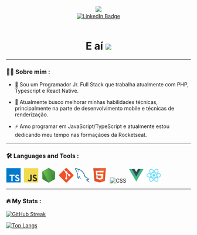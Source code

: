 <div id="header" align="center">
  <img src="https://media.giphy.com/media/M9gbBd9nbDrOTu1Mqx/giphy.gif" width="100"/>
  <div id="badges">
  <a href="https://www.linkedin.com/in/guilherme-gon%C3%A7alves-50a48b1bb">
    <img src="https://img.shields.io/badge/LinkedIn-blue?style=for-the-badge&logo=linkedin&logoColor=white" alt="LinkedIn Badge"/>
  </a>
</div>
<img src="https://komarev.com/ghpvc/?username=degui1&style=flat-square&color=blue" alt=""/>
<h1>
  E aí
  <img src="https://media.giphy.com/media/hvRJCLFzcasrR4ia7z/giphy.gif" width="30px"/>
</h1>
</div>

<!-- <div align="center">
  <img src="https://media.giphy.com/media/dWesBcTLavkZuG35MI/giphy.gif" width="600" height="300"/>
</div> -->

---

### :man_technologist: Sobre mim :

- :telescope: Sou um Programador Jr. Full Stack que trabalha atualmente com PHP, Typescript e React Native.

- :seedling: Atualmente busco melhorar minhas habilidades técnicas, principalmente na parte de desenvolvimento mobile e técnicas de renderização.

- :zap: Amo programar em JavaScript/TypeScript e atualmente estou dedicando meu tempo nas formaçãoes da Rocketseat.

---

### :hammer_and_wrench: Languages and Tools :

<div>
  <img src="https://github.com/devicons/devicon/blob/master/icons/typescript/typescript-original.svg" title="Typescript" alt="Typescript" width="40" height="40"/>&nbsp;
  <img src="https://github.com/devicons/devicon/blob/master/icons/javascript/javascript-original.svg" title="JavaScript" alt="JavaScript" width="40" height="40"/>&nbsp;
  <img src="https://github.com/devicons/devicon/blob/master/icons/nodejs/nodejs-original.svg" title="NodeJS" alt="NodeJS" width="40" height="40"/>&nbsp;
  <img src="https://github.com/devicons/devicon/blob/master/icons/git/git-original.svg" title="Git" **alt="Git" width="40" height="40"/>
  <img src="https://github.com/devicons/devicon/blob/master/icons/mysql/mysql-original.svg" title="MySQL"  alt="MySQL" width="40" height="40"/>&nbsp;
  <img src="https://github.com/devicons/devicon/blob/master/icons/html5/html5-original.svg" title="HTML5" alt="HTML" width="40" height="40"/>&nbsp;
  <img src="https://github.com/devicons/devicon/blob/master/icons/css3/css3-plain-svg"  title="CSS3" alt="CSS" width="40" height="40"/>&nbsp;
  <img src="https://github.com/devicons/devicon/blob/master/icons/vuejs/vuejs-original.svg"  title="Vue" alt="Vue" width="40" height="40"/>&nbsp;
  <img src="https://github.com/devicons/devicon/blob/master/icons/react/react-original.svg"  title="Vue" alt="Vue" width="40" height="40"/>&nbsp;
</div>

---

### :fire: My Stats :

[![GitHub Streak](http://github-readme-streak-stats.herokuapp.com?user=guilherme-biancardi&theme=vision-friendly-dark&mode=weekly)](https://git.io/streak-stats)

[![Top Langs](https://github-readme-stats.vercel.app/api/top-langs/?username=guilherme-biancardi&layout=compact&theme=vision-friendly-dark)](https://github.com/anuraghazra/github-readme-stats)
